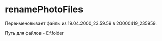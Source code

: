 # renamePhotoFiles
Переименовывает файлы из 19.04.2000_23.59.59 в 20000419_235959. 

Путь для файлов - E:\folder
